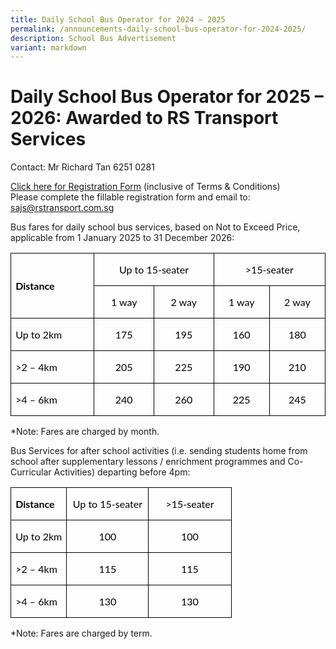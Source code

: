 ```yaml
---
title: Daily School Bus Operator for 2024 – 2025
permalink: /announcements-daily-school-bus-operator-for-2024-2025/
description: School Bus Advertisement
variant: markdown
---
```

# Daily School Bus Operator for 2025 – 2026: Awarded to RS Transport Services
   
Contact: Mr Richard Tan 6251 0281

[Click here for Registration Form](https://go.gov.sg/sajs-bus-operator-registration) (inclusive of Terms &amp; Conditions)
<br>Please complete the fillable registration form and email to: sajs@rstransport.com.sg

Bus fares for daily school bus services, based on Not to Exceed Price, applicable from 1 January 2025 to 31 December 2026:

<table class="MsoNormalTable" border="1" cellspacing="0" cellpadding="0" width="100%" style="width:100.0%;border-collapse:collapse;border:none;mso-border-alt:solid windowtext .5pt;
 mso-yfti-tbllook:1184;mso-padding-alt:0in 5.4pt 0in 5.4pt;mso-border-insideh:
 .5pt solid windowtext;mso-border-insidev:.5pt solid windowtext"><tbody><tr style="mso-yfti-irow:0;mso-yfti-firstrow:yes;height:15.5pt"><td width="7%" nowrap="" rowspan="2" style="width:7.86%;border:solid windowtext 1.0pt;
  mso-border-alt:solid windowtext .5pt;padding:0in 5.4pt 0in 5.4pt;height:15.5pt"><p class="MsoNormal" align="left" style="text-align:left"><b><span lang="EN-SG" style="font-family:&quot;Lato&quot;,sans-serif;mso-fareast-font-family:&quot;Times New Roman&quot;;
  mso-bidi-font-family:Arial;color:black;mso-bidi-language:TA">Distance</span></b><b><span style="font-family:&quot;Lato&quot;,sans-serif;mso-fareast-font-family:&quot;Times New Roman&quot;;
  mso-bidi-font-family:Arial;color:black;mso-ansi-language:EN-US;mso-bidi-language:
  TA"></span></b></p></td><td width="11%" nowrap="" colspan="2" style="width:11.52%;border:solid windowtext 1.0pt;
  border-left:none;mso-border-left-alt:solid windowtext .5pt;mso-border-alt:
  solid windowtext .5pt;padding:0in 5.4pt 0in 5.4pt;height:15.5pt"><p class="MsoNormal" align="center" style="text-align:center"><span lang="EN-SG" style="font-family:&quot;Lato&quot;,sans-serif;mso-fareast-font-family:&quot;Times New Roman&quot;;
  mso-bidi-font-family:Arial;color:black;mso-bidi-language:TA">Up to 15-seater</span><span style="font-family:&quot;Lato&quot;,sans-serif;mso-fareast-font-family:&quot;Times New Roman&quot;;
  mso-bidi-font-family:Arial;color:black;mso-ansi-language:EN-US;mso-bidi-language:
  TA"></span></p></td><td width="11%" nowrap="" colspan="2" style="width:11.52%;border:solid windowtext 1.0pt;
  border-left:none;mso-border-left-alt:solid windowtext .5pt;mso-border-alt:
  solid windowtext .5pt;padding:0in 5.4pt 0in 5.4pt;height:15.5pt"><p class="MsoNormal" align="center" style="text-align:center"><span lang="EN-SG" style="font-family:&quot;Lato&quot;,sans-serif;mso-fareast-font-family:&quot;Times New Roman&quot;;
  mso-bidi-font-family:Arial;color:black;mso-bidi-language:TA">&gt;15-seater</span><span style="font-family:&quot;Lato&quot;,sans-serif;mso-fareast-font-family:&quot;Times New Roman&quot;;
  mso-bidi-font-family:Arial;color:black;mso-ansi-language:EN-US;mso-bidi-language:
  TA"></span></p></td></tr><tr style="mso-yfti-irow:1;height:15.5pt"><td width="5%" nowrap="" style="width:5.76%;border-top:none;border-left:none;
  border-bottom:solid windowtext 1.0pt;border-right:solid windowtext 1.0pt;
  mso-border-top-alt:solid windowtext .5pt;mso-border-left-alt:solid windowtext .5pt;
  mso-border-alt:solid windowtext .5pt;padding:0in 5.4pt 0in 5.4pt;height:15.5pt"><p class="MsoNormal" align="center" style="text-align:center"><span lang="EN-SG" style="font-family:&quot;Lato&quot;,sans-serif;mso-fareast-font-family:&quot;Times New Roman&quot;;
  mso-bidi-font-family:Arial;color:black;mso-bidi-language:TA">1 way</span><span style="font-family:&quot;Lato&quot;,sans-serif;mso-fareast-font-family:&quot;Times New Roman&quot;;
  mso-bidi-font-family:Arial;color:black;mso-ansi-language:EN-US;mso-bidi-language:
  TA"></span></p></td><td width="5%" nowrap="" style="width:5.76%;border-top:none;border-left:none;
  border-bottom:solid windowtext 1.0pt;border-right:solid windowtext 1.0pt;
  mso-border-top-alt:solid windowtext .5pt;mso-border-left-alt:solid windowtext .5pt;
  mso-border-alt:solid windowtext .5pt;padding:0in 5.4pt 0in 5.4pt;height:15.5pt"><p class="MsoNormal" align="center" style="text-align:center"><span lang="EN-SG" style="font-family:&quot;Lato&quot;,sans-serif;mso-fareast-font-family:&quot;Times New Roman&quot;;
  mso-bidi-font-family:Arial;color:black;mso-bidi-language:TA">2 way</span><span style="font-family:&quot;Lato&quot;,sans-serif;mso-fareast-font-family:&quot;Times New Roman&quot;;
  mso-bidi-font-family:Arial;color:black;mso-ansi-language:EN-US;mso-bidi-language:
  TA"></span></p></td><td width="5%" nowrap="" style="width:5.76%;border-top:none;border-left:none;
  border-bottom:solid windowtext 1.0pt;border-right:solid windowtext 1.0pt;
  mso-border-top-alt:solid windowtext .5pt;mso-border-left-alt:solid windowtext .5pt;
  mso-border-alt:solid windowtext .5pt;padding:0in 5.4pt 0in 5.4pt;height:15.5pt"><p class="MsoNormal" align="center" style="text-align:center"><span lang="EN-SG" style="font-family:&quot;Lato&quot;,sans-serif;mso-fareast-font-family:&quot;Times New Roman&quot;;
  mso-bidi-font-family:Arial;color:black;mso-bidi-language:TA">1 way</span><span style="font-family:&quot;Lato&quot;,sans-serif;mso-fareast-font-family:&quot;Times New Roman&quot;;
  mso-bidi-font-family:Arial;color:black;mso-ansi-language:EN-US;mso-bidi-language:
  TA"></span></p></td><td width="5%" nowrap="" style="width:5.76%;border-top:none;border-left:none;
  border-bottom:solid windowtext 1.0pt;border-right:solid windowtext 1.0pt;
  mso-border-top-alt:solid windowtext .5pt;mso-border-left-alt:solid windowtext .5pt;
  mso-border-alt:solid windowtext .5pt;padding:0in 5.4pt 0in 5.4pt;height:15.5pt"><p class="MsoNormal" align="center" style="text-align:center"><span lang="EN-SG" style="font-family:&quot;Lato&quot;,sans-serif;mso-fareast-font-family:&quot;Times New Roman&quot;;
  mso-bidi-font-family:Arial;color:black;mso-bidi-language:TA">2 way</span><span style="font-family:&quot;Lato&quot;,sans-serif;mso-fareast-font-family:&quot;Times New Roman&quot;;
  mso-bidi-font-family:Arial;color:black;mso-ansi-language:EN-US;mso-bidi-language:
  TA"></span></p></td></tr><tr style="mso-yfti-irow:2;height:15.5pt"><td width="7%" nowrap="" style="width:7.86%;border:solid windowtext 1.0pt;
  border-top:none;mso-border-top-alt:solid windowtext .5pt;mso-border-alt:solid windowtext .5pt;
  padding:0in 5.4pt 0in 5.4pt;height:15.5pt"><p class="MsoNormal" align="left" style="text-align:left"><span lang="EN-SG" style="font-family:&quot;Lato&quot;,sans-serif;mso-fareast-font-family:&quot;Times New Roman&quot;;
  mso-bidi-font-family:Arial;color:black;mso-bidi-language:TA">Up to 2km</span><span style="font-family:&quot;Lato&quot;,sans-serif;mso-fareast-font-family:&quot;Times New Roman&quot;;
  mso-bidi-font-family:Arial;color:black;mso-ansi-language:EN-US;mso-bidi-language:
  TA"></span></p></td><td width="5%" nowrap="" style="width:5.76%;border-top:none;border-left:none;
  border-bottom:solid windowtext 1.0pt;border-right:solid windowtext 1.0pt;
  mso-border-top-alt:solid windowtext .5pt;mso-border-left-alt:solid windowtext .5pt;
  mso-border-alt:solid windowtext .5pt;padding:0in 5.4pt 0in 5.4pt;height:15.5pt"><p class="MsoNormal" align="center" style="text-align:center"><span lang="EN-SG" style="font-family:&quot;Lato&quot;,sans-serif;mso-fareast-font-family:&quot;Times New Roman&quot;;
  mso-bidi-font-family:Arial;color:black;mso-bidi-language:TA">175</span><span style="font-family:&quot;Lato&quot;,sans-serif;mso-fareast-font-family:&quot;Times New Roman&quot;;
  mso-bidi-font-family:Arial;color:black;mso-ansi-language:EN-US;mso-bidi-language:
  TA"></span></p></td><td width="5%" nowrap="" style="width:5.76%;border-top:none;border-left:none;
  border-bottom:solid windowtext 1.0pt;border-right:solid windowtext 1.0pt;
  mso-border-top-alt:solid windowtext .5pt;mso-border-left-alt:solid windowtext .5pt;
  mso-border-alt:solid windowtext .5pt;padding:0in 5.4pt 0in 5.4pt;height:15.5pt"><p class="MsoNormal" align="center" style="text-align:center"><span lang="EN-SG" style="font-family:&quot;Lato&quot;,sans-serif;mso-fareast-font-family:&quot;Times New Roman&quot;;
  mso-bidi-font-family:Arial;color:black;mso-bidi-language:TA">195</span><span style="font-family:&quot;Lato&quot;,sans-serif;mso-fareast-font-family:&quot;Times New Roman&quot;;
  mso-bidi-font-family:Arial;color:black;mso-ansi-language:EN-US;mso-bidi-language:
  TA"></span></p></td><td width="5%" nowrap="" style="width:5.76%;border-top:none;border-left:none;
  border-bottom:solid windowtext 1.0pt;border-right:solid windowtext 1.0pt;
  mso-border-top-alt:solid windowtext .5pt;mso-border-left-alt:solid windowtext .5pt;
  mso-border-alt:solid windowtext .5pt;padding:0in 5.4pt 0in 5.4pt;height:15.5pt"><p class="MsoNormal" align="center" style="text-align:center"><span lang="EN-SG" style="font-family:&quot;Lato&quot;,sans-serif;mso-fareast-font-family:&quot;Times New Roman&quot;;
  mso-bidi-font-family:Arial;color:black;mso-bidi-language:TA">160</span><span style="font-family:&quot;Lato&quot;,sans-serif;mso-fareast-font-family:&quot;Times New Roman&quot;;
  mso-bidi-font-family:Arial;color:black;mso-ansi-language:EN-US;mso-bidi-language:
  TA"></span></p></td><td width="5%" nowrap="" style="width:5.76%;border-top:none;border-left:none;
  border-bottom:solid windowtext 1.0pt;border-right:solid windowtext 1.0pt;
  mso-border-top-alt:solid windowtext .5pt;mso-border-left-alt:solid windowtext .5pt;
  mso-border-alt:solid windowtext .5pt;padding:0in 5.4pt 0in 5.4pt;height:15.5pt"><p class="MsoNormal" align="center" style="text-align:center"><span lang="EN-SG" style="font-family:&quot;Lato&quot;,sans-serif;mso-fareast-font-family:&quot;Times New Roman&quot;;
  mso-bidi-font-family:Arial;color:black;mso-bidi-language:TA">180</span><span style="font-family:&quot;Lato&quot;,sans-serif;mso-fareast-font-family:&quot;Times New Roman&quot;;
  mso-bidi-font-family:Arial;color:black;mso-ansi-language:EN-US;mso-bidi-language:
  TA"></span></p></td></tr><tr style="mso-yfti-irow:3;height:15.5pt"><td width="7%" nowrap="" style="width:7.86%;border:solid windowtext 1.0pt;
  border-top:none;mso-border-top-alt:solid windowtext .5pt;mso-border-alt:solid windowtext .5pt;
  padding:0in 5.4pt 0in 5.4pt;height:15.5pt"><p class="MsoNormal" align="left" style="text-align:left"><span lang="EN-SG" style="font-family:&quot;Lato&quot;,sans-serif;mso-fareast-font-family:&quot;Times New Roman&quot;;
  mso-bidi-font-family:Arial;color:black;mso-bidi-language:TA">&gt;2 – 4km</span><span style="font-family:&quot;Lato&quot;,sans-serif;mso-fareast-font-family:&quot;Times New Roman&quot;;
  mso-bidi-font-family:Arial;color:black;mso-ansi-language:EN-US;mso-bidi-language:
  TA"></span></p></td><td width="5%" nowrap="" style="width:5.76%;border-top:none;border-left:none;
  border-bottom:solid windowtext 1.0pt;border-right:solid windowtext 1.0pt;
  mso-border-top-alt:solid windowtext .5pt;mso-border-left-alt:solid windowtext .5pt;
  mso-border-alt:solid windowtext .5pt;padding:0in 5.4pt 0in 5.4pt;height:15.5pt"><p class="MsoNormal" align="center" style="text-align:center"><span lang="EN-SG" style="font-family:&quot;Lato&quot;,sans-serif;mso-fareast-font-family:&quot;Times New Roman&quot;;
  mso-bidi-font-family:Arial;color:black;mso-bidi-language:TA">205</span><span style="font-family:&quot;Lato&quot;,sans-serif;mso-fareast-font-family:&quot;Times New Roman&quot;;
  mso-bidi-font-family:Arial;color:black;mso-ansi-language:EN-US;mso-bidi-language:
  TA"></span></p></td><td width="5%" nowrap="" style="width:5.76%;border-top:none;border-left:none;
  border-bottom:solid windowtext 1.0pt;border-right:solid windowtext 1.0pt;
  mso-border-top-alt:solid windowtext .5pt;mso-border-left-alt:solid windowtext .5pt;
  mso-border-alt:solid windowtext .5pt;padding:0in 5.4pt 0in 5.4pt;height:15.5pt"><p class="MsoNormal" align="center" style="text-align:center"><span lang="EN-SG" style="font-family:&quot;Lato&quot;,sans-serif;mso-fareast-font-family:&quot;Times New Roman&quot;;
  mso-bidi-font-family:Arial;color:black;mso-bidi-language:TA">225</span><span style="font-family:&quot;Lato&quot;,sans-serif;mso-fareast-font-family:&quot;Times New Roman&quot;;
  mso-bidi-font-family:Arial;color:black;mso-ansi-language:EN-US;mso-bidi-language:
  TA"></span></p></td><td width="5%" nowrap="" style="width:5.76%;border-top:none;border-left:none;
  border-bottom:solid windowtext 1.0pt;border-right:solid windowtext 1.0pt;
  mso-border-top-alt:solid windowtext .5pt;mso-border-left-alt:solid windowtext .5pt;
  mso-border-alt:solid windowtext .5pt;padding:0in 5.4pt 0in 5.4pt;height:15.5pt"><p class="MsoNormal" align="center" style="text-align:center"><span lang="EN-SG" style="font-family:&quot;Lato&quot;,sans-serif;mso-fareast-font-family:&quot;Times New Roman&quot;;
  mso-bidi-font-family:Arial;color:black;mso-bidi-language:TA">190</span><span style="font-family:&quot;Lato&quot;,sans-serif;mso-fareast-font-family:&quot;Times New Roman&quot;;
  mso-bidi-font-family:Arial;color:black;mso-ansi-language:EN-US;mso-bidi-language:
  TA"></span></p></td><td width="5%" nowrap="" style="width:5.76%;border-top:none;border-left:none;
  border-bottom:solid windowtext 1.0pt;border-right:solid windowtext 1.0pt;
  mso-border-top-alt:solid windowtext .5pt;mso-border-left-alt:solid windowtext .5pt;
  mso-border-alt:solid windowtext .5pt;padding:0in 5.4pt 0in 5.4pt;height:15.5pt"><p class="MsoNormal" align="center" style="text-align:center"><span lang="EN-SG" style="font-family:&quot;Lato&quot;,sans-serif;mso-fareast-font-family:&quot;Times New Roman&quot;;
  mso-bidi-font-family:Arial;color:black;mso-bidi-language:TA">210</span><span style="font-family:&quot;Lato&quot;,sans-serif;mso-fareast-font-family:&quot;Times New Roman&quot;;
  mso-bidi-font-family:Arial;color:black;mso-ansi-language:EN-US;mso-bidi-language:
  TA"></span></p></td></tr><tr style="mso-yfti-irow:4;mso-yfti-lastrow:yes;height:15.5pt"><td width="7%" nowrap="" style="width:7.86%;border:solid windowtext 1.0pt;
  border-top:none;mso-border-top-alt:solid windowtext .5pt;mso-border-alt:solid windowtext .5pt;
  padding:0in 5.4pt 0in 5.4pt;height:15.5pt"><p class="MsoNormal" align="left" style="text-align:left"><span lang="EN-SG" style="font-family:&quot;Lato&quot;,sans-serif;mso-fareast-font-family:&quot;Times New Roman&quot;;
  mso-bidi-font-family:Arial;color:black;mso-bidi-language:TA">&gt;4 – 6km</span><span style="font-family:&quot;Lato&quot;,sans-serif;mso-fareast-font-family:&quot;Times New Roman&quot;;
  mso-bidi-font-family:Arial;color:black;mso-ansi-language:EN-US;mso-bidi-language:
  TA"></span></p></td><td width="5%" nowrap="" style="width:5.76%;border-top:none;border-left:none;
  border-bottom:solid windowtext 1.0pt;border-right:solid windowtext 1.0pt;
  mso-border-top-alt:solid windowtext .5pt;mso-border-left-alt:solid windowtext .5pt;
  mso-border-alt:solid windowtext .5pt;padding:0in 5.4pt 0in 5.4pt;height:15.5pt"><p class="MsoNormal" align="center" style="text-align:center"><span lang="EN-SG" style="font-family:&quot;Lato&quot;,sans-serif;mso-fareast-font-family:&quot;Times New Roman&quot;;
  mso-bidi-font-family:Arial;color:black;mso-bidi-language:TA">240</span><span style="font-family:&quot;Lato&quot;,sans-serif;mso-fareast-font-family:&quot;Times New Roman&quot;;
  mso-bidi-font-family:Arial;color:black;mso-ansi-language:EN-US;mso-bidi-language:
  TA"></span></p></td><td width="5%" nowrap="" style="width:5.76%;border-top:none;border-left:none;
  border-bottom:solid windowtext 1.0pt;border-right:solid windowtext 1.0pt;
  mso-border-top-alt:solid windowtext .5pt;mso-border-left-alt:solid windowtext .5pt;
  mso-border-alt:solid windowtext .5pt;padding:0in 5.4pt 0in 5.4pt;height:15.5pt"><p class="MsoNormal" align="center" style="text-align:center"><span lang="EN-SG" style="font-family:&quot;Lato&quot;,sans-serif;mso-fareast-font-family:&quot;Times New Roman&quot;;
  mso-bidi-font-family:Arial;color:black;mso-bidi-language:TA">260</span><span style="font-family:&quot;Lato&quot;,sans-serif;mso-fareast-font-family:&quot;Times New Roman&quot;;
  mso-bidi-font-family:Arial;color:black;mso-ansi-language:EN-US;mso-bidi-language:
  TA"></span></p></td><td width="5%" nowrap="" style="width:5.76%;border-top:none;border-left:none;
  border-bottom:solid windowtext 1.0pt;border-right:solid windowtext 1.0pt;
  mso-border-top-alt:solid windowtext .5pt;mso-border-left-alt:solid windowtext .5pt;
  mso-border-alt:solid windowtext .5pt;padding:0in 5.4pt 0in 5.4pt;height:15.5pt"><p class="MsoNormal" align="center" style="text-align:center"><span lang="EN-SG" style="font-family:&quot;Lato&quot;,sans-serif;mso-fareast-font-family:&quot;Times New Roman&quot;;
  mso-bidi-font-family:Arial;color:black;mso-bidi-language:TA">225</span><span style="font-family:&quot;Lato&quot;,sans-serif;mso-fareast-font-family:&quot;Times New Roman&quot;;
  mso-bidi-font-family:Arial;color:black;mso-ansi-language:EN-US;mso-bidi-language:
  TA"></span></p></td><td width="5%" nowrap="" style="width:5.76%;border-top:none;border-left:none;
  border-bottom:solid windowtext 1.0pt;border-right:solid windowtext 1.0pt;
  mso-border-top-alt:solid windowtext .5pt;mso-border-left-alt:solid windowtext .5pt;
  mso-border-alt:solid windowtext .5pt;padding:0in 5.4pt 0in 5.4pt;height:15.5pt"><p class="MsoNormal" align="center" style="text-align:center"><span lang="EN-SG" style="font-family:&quot;Lato&quot;,sans-serif;mso-fareast-font-family:&quot;Times New Roman&quot;;
  mso-bidi-font-family:Arial;color:black;mso-bidi-language:TA">245</span><span style="font-family:&quot;Lato&quot;,sans-serif;mso-fareast-font-family:&quot;Times New Roman&quot;;
  mso-bidi-font-family:Arial;color:black;mso-ansi-language:EN-US;mso-bidi-language:
  TA"></span></p></td></tr></tbody></table>*Note: Fares are charged by month.

Bus Services for after school activities (i.e. sending students home from school after supplementary lessons / enrichment programmes and Co-Curricular Activities) departing before 4pm:

<table class="MsoNormalTable" border="1" cellspacing="0" cellpadding="0" width="100%" style="width:100.0%;border-collapse:collapse;border:none;mso-border-alt:solid windowtext .5pt;
 mso-yfti-tbllook:1184;mso-padding-alt:0in 5.4pt 0in 5.4pt;mso-border-insideh:
 .5pt solid windowtext;mso-border-insidev:.5pt solid windowtext"><tbody><tr style="mso-yfti-irow:0;mso-yfti-firstrow:yes;height:15.5pt"><td width="25%" nowrap="" style="width:25.36%;border:solid windowtext 1.0pt;
  mso-border-alt:solid windowtext .5pt;padding:0in 5.4pt 0in 5.4pt;height:15.5pt"><p class="MsoNormal" align="left" style="text-align:left"><b><span lang="EN-SG" style="font-family:&quot;Lato&quot;,sans-serif;mso-fareast-font-family:&quot;Times New Roman&quot;;
  mso-bidi-font-family:Arial;color:black;mso-bidi-language:TA">Distance</span></b><b><span style="font-family:&quot;Lato&quot;,sans-serif;mso-fareast-font-family:&quot;Times New Roman&quot;;
  mso-bidi-font-family:Arial;color:black;mso-ansi-language:EN-US;mso-bidi-language:
  TA"></span></b></p></td><td width="37%" nowrap="" style="width:37.16%;border:solid windowtext 1.0pt;
  border-left:none;mso-border-left-alt:solid windowtext .5pt;mso-border-alt:
  solid windowtext .5pt;padding:0in 5.4pt 0in 5.4pt;height:15.5pt"><p class="MsoNormal" align="center" style="text-align:center"><span lang="EN-SG" style="font-family:&quot;Lato&quot;,sans-serif;mso-fareast-font-family:&quot;Times New Roman&quot;;
  mso-bidi-font-family:Arial;color:black;mso-bidi-language:TA">Up to 15-seater</span><span style="font-family:&quot;Lato&quot;,sans-serif;mso-fareast-font-family:&quot;Times New Roman&quot;;
  mso-bidi-font-family:Arial;color:black;mso-ansi-language:EN-US;mso-bidi-language:
  TA"></span></p></td><td width="37%" style="width:37.48%;border:solid windowtext 1.0pt;border-left:
  none;mso-border-left-alt:solid windowtext .5pt;mso-border-alt:solid windowtext .5pt;
  padding:0in 5.4pt 0in 5.4pt;height:15.5pt"><p class="MsoNormal" align="center" style="text-align:center"><span lang="EN-SG" style="font-family:&quot;Lato&quot;,sans-serif;mso-fareast-font-family:&quot;Times New Roman&quot;;
  mso-bidi-font-family:Arial;color:black;mso-bidi-language:TA">&gt;15-seater</span><span style="font-family:&quot;Lato&quot;,sans-serif;mso-fareast-font-family:&quot;Times New Roman&quot;;
  mso-bidi-font-family:Arial;color:black;mso-ansi-language:EN-US;mso-bidi-language:
  TA"></span></p></td></tr><tr style="mso-yfti-irow:1;height:15.5pt"><td width="25%" nowrap="" style="width:25.36%;border:solid windowtext 1.0pt;
  border-top:none;mso-border-top-alt:solid windowtext .5pt;mso-border-alt:solid windowtext .5pt;
  padding:0in 5.4pt 0in 5.4pt;height:15.5pt"><p class="MsoNormal" align="left" style="text-align:left"><span lang="EN-SG" style="font-family:&quot;Lato&quot;,sans-serif;mso-fareast-font-family:&quot;Times New Roman&quot;;
  mso-bidi-font-family:Arial;color:black;mso-bidi-language:TA">Up to 2km</span><span style="font-family:&quot;Lato&quot;,sans-serif;mso-fareast-font-family:&quot;Times New Roman&quot;;
  mso-bidi-font-family:Arial;color:black;mso-ansi-language:EN-US;mso-bidi-language:
  TA"></span></p></td><td width="37%" nowrap="" style="width:37.16%;border-top:none;border-left:none;
  border-bottom:solid windowtext 1.0pt;border-right:solid windowtext 1.0pt;
  mso-border-top-alt:solid windowtext .5pt;mso-border-left-alt:solid windowtext .5pt;
  mso-border-alt:solid windowtext .5pt;padding:0in 5.4pt 0in 5.4pt;height:15.5pt"><p class="MsoNormal" align="center" style="text-align:center"><span style="font-family:&quot;Lato&quot;,sans-serif;mso-fareast-font-family:&quot;Times New Roman&quot;;
  mso-bidi-font-family:Arial;color:black;mso-ansi-language:EN-US;mso-bidi-language:
  TA">100</span></p></td><td width="37%" nowrap="" style="width:37.48%;border-top:none;border-left:none;
  border-bottom:solid windowtext 1.0pt;border-right:solid windowtext 1.0pt;
  mso-border-top-alt:solid windowtext .5pt;mso-border-left-alt:solid windowtext .5pt;
  mso-border-alt:solid windowtext .5pt;padding:0in 5.4pt 0in 5.4pt;height:15.5pt"><p class="MsoNormal" align="center" style="text-align:center"><span style="font-family:&quot;Lato&quot;,sans-serif;mso-fareast-font-family:&quot;Times New Roman&quot;;
  mso-bidi-font-family:Arial;color:black;mso-ansi-language:EN-US;mso-bidi-language:
  TA">100</span></p></td></tr><tr style="mso-yfti-irow:2;height:15.5pt"><td width="25%" nowrap="" style="width:25.36%;border:solid windowtext 1.0pt;
  border-top:none;mso-border-top-alt:solid windowtext .5pt;mso-border-alt:solid windowtext .5pt;
  padding:0in 5.4pt 0in 5.4pt;height:15.5pt"><p class="MsoNormal" align="left" style="text-align:left"><span lang="EN-SG" style="font-family:&quot;Lato&quot;,sans-serif;mso-fareast-font-family:&quot;Times New Roman&quot;;
  mso-bidi-font-family:Arial;color:black;mso-bidi-language:TA">&gt;2 – 4km</span><span style="font-family:&quot;Lato&quot;,sans-serif;mso-fareast-font-family:&quot;Times New Roman&quot;;
  mso-bidi-font-family:Arial;color:black;mso-ansi-language:EN-US;mso-bidi-language:
  TA"></span></p></td><td width="37%" nowrap="" style="width:37.16%;border-top:none;border-left:none;
  border-bottom:solid windowtext 1.0pt;border-right:solid windowtext 1.0pt;
  mso-border-top-alt:solid windowtext .5pt;mso-border-left-alt:solid windowtext .5pt;
  mso-border-alt:solid windowtext .5pt;padding:0in 5.4pt 0in 5.4pt;height:15.5pt"><p class="MsoNormal" align="center" style="text-align:center"><span style="font-family:&quot;Lato&quot;,sans-serif;mso-fareast-font-family:&quot;Times New Roman&quot;;
  mso-bidi-font-family:Arial;color:black;mso-ansi-language:EN-US;mso-bidi-language:
  TA">115</span></p></td><td width="37%" nowrap="" style="width:37.48%;border-top:none;border-left:none;
  border-bottom:solid windowtext 1.0pt;border-right:solid windowtext 1.0pt;
  mso-border-top-alt:solid windowtext .5pt;mso-border-left-alt:solid windowtext .5pt;
  mso-border-alt:solid windowtext .5pt;padding:0in 5.4pt 0in 5.4pt;height:15.5pt"><p class="MsoNormal" align="center" style="text-align:center"><span style="font-family:&quot;Lato&quot;,sans-serif;mso-fareast-font-family:&quot;Times New Roman&quot;;
  mso-bidi-font-family:Arial;color:black;mso-ansi-language:EN-US;mso-bidi-language:
  TA">115</span></p></td></tr><tr style="mso-yfti-irow:3;mso-yfti-lastrow:yes;height:15.5pt"><td width="25%" nowrap="" style="width:25.36%;border:solid windowtext 1.0pt;
  border-top:none;mso-border-top-alt:solid windowtext .5pt;mso-border-alt:solid windowtext .5pt;
  padding:0in 5.4pt 0in 5.4pt;height:15.5pt"><p class="MsoNormal" align="left" style="text-align:left"><span lang="EN-SG" style="font-family:&quot;Lato&quot;,sans-serif;mso-fareast-font-family:&quot;Times New Roman&quot;;
  mso-bidi-font-family:Arial;color:black;mso-bidi-language:TA">&gt;4 – 6km</span><span style="font-family:&quot;Lato&quot;,sans-serif;mso-fareast-font-family:&quot;Times New Roman&quot;;
  mso-bidi-font-family:Arial;color:black;mso-ansi-language:EN-US;mso-bidi-language:
  TA"></span></p></td><td width="37%" nowrap="" style="width:37.16%;border-top:none;border-left:none;
  border-bottom:solid windowtext 1.0pt;border-right:solid windowtext 1.0pt;
  mso-border-top-alt:solid windowtext .5pt;mso-border-left-alt:solid windowtext .5pt;
  mso-border-alt:solid windowtext .5pt;padding:0in 5.4pt 0in 5.4pt;height:15.5pt"><p class="MsoNormal" align="center" style="text-align:center"><span style="font-family:&quot;Lato&quot;,sans-serif;mso-fareast-font-family:&quot;Times New Roman&quot;;
  mso-bidi-font-family:Arial;color:black;mso-ansi-language:EN-US;mso-bidi-language:
  TA">130</span></p></td><td width="37%" nowrap="" style="width:37.48%;border-top:none;border-left:none;
  border-bottom:solid windowtext 1.0pt;border-right:solid windowtext 1.0pt;
  mso-border-top-alt:solid windowtext .5pt;mso-border-left-alt:solid windowtext .5pt;
  mso-border-alt:solid windowtext .5pt;padding:0in 5.4pt 0in 5.4pt;height:15.5pt"><p class="MsoNormal" align="center" style="text-align:center"><span style="font-family:&quot;Lato&quot;,sans-serif;mso-fareast-font-family:&quot;Times New Roman&quot;;
  mso-bidi-font-family:Arial;color:black;mso-ansi-language:EN-US;mso-bidi-language:
  TA">130</span></p></td></tr></tbody></table>
*Note: Fares are charged by term.